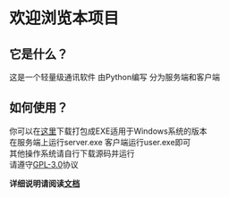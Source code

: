 # 欢迎浏览本项目
## 它是什么？
这是一个轻量级通讯软件 由Python编写 分为服务端和客户端
## 如何使用？
你可以在[这里](https://github.com/xhdndmm/cat-message/releases)下载打包成EXE适用于Windows系统的版本  
在服务端上运行server.exe 客户端运行user.exe即可  
其他操作系统请自行下载源码并运行  
请遵守[GPL-3.0](LICENSE)协议

**详细说明请阅读[文档](https://cat-cat-studio.github.io/cat-message/)**